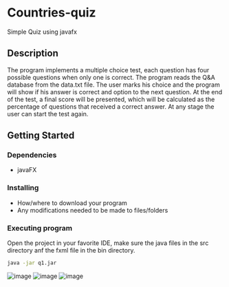 # Countries-quiz

Simple Quiz using javafx

## Description

The program implements a multiple choice test, each question has four possible questions when only one is correct.
The program reads the Q&A database from the data.txt file.
The user marks his choice and the program will show if his answer is correct and option to the next question.
At the end of the test, a final score will be presented, which will be calculated as the percentage of questions that received a correct answer.
At any stage the user can start the test again.

## Getting Started

### Dependencies

* javaFX

### Installing

* How/where to download your program
* Any modifications needed to be made to files/folders

### Executing program

Open the project in your favorite IDE, make sure the java files in the src directory anf the fxml file in the bin directory.

```bash
java -jar q1.jar
```

![image](https://user-images.githubusercontent.com/61428701/144766428-45e84ef4-8309-44f6-9a60-77d10f4dc1f6.png)
![image](https://user-images.githubusercontent.com/61428701/144766452-72048b8a-6967-4c8e-81fb-f1a399e88600.png)
![image](https://user-images.githubusercontent.com/61428701/144766471-53b91853-dedb-49c6-8de1-365578b445c6.png)
